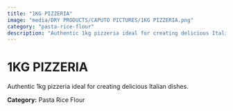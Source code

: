 ```yaml
---
title: "1KG PIZZERIA"
image: "media/DRY PRODUCTS/CAPUTO PICTURES/1KG PIZZERIA.png"
category: "pasta-rice-flour"
description: "Authentic 1kg pizzeria ideal for creating delicious Italian dishes."
---
```


# 1KG PIZZERIA

Authentic 1kg pizzeria ideal for creating delicious Italian dishes.

**Category:** Pasta Rice Flour
